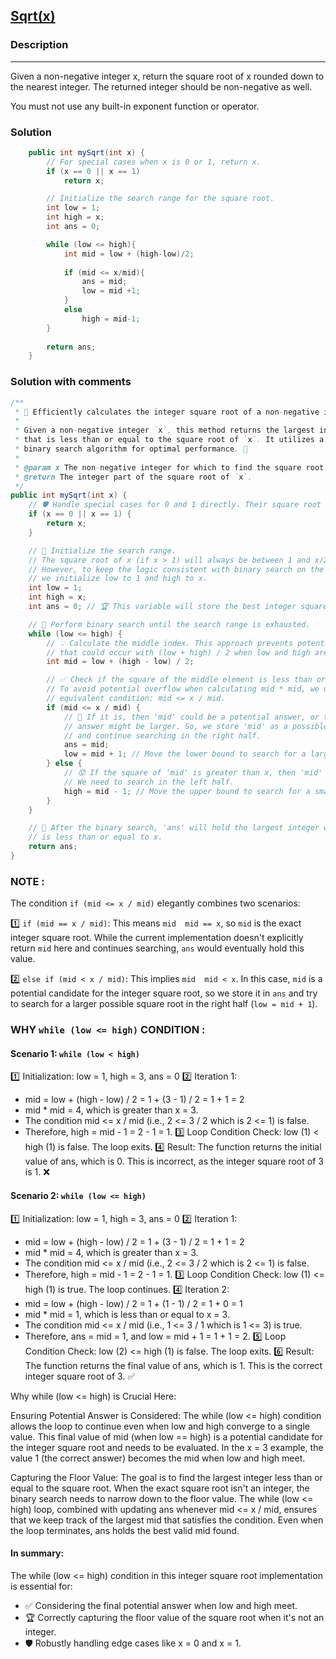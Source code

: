 ## [Sqrt(x)](https://leetcode.com/problems/sqrtx/description/)

### Description
---
Given a non-negative integer x, return the square root of x rounded down to the nearest integer. The returned integer should be non-negative as well.

You must not use any built-in exponent function or operator.
  
### Solution

```java
    public int mySqrt(int x) {
        // For special cases when x is 0 or 1, return x.
        if (x == 0 || x == 1)
            return x;

        // Initialize the search range for the square root.
        int low = 1;
        int high = x;
        int ans = 0;

        while (low <= high){
            int mid = low + (high-low)/2;
            
            if (mid <= x/mid){
                ans = mid;
                low = mid +1;
            }
            else
                high = mid-1;
        }
        
        return ans;
    }
```

### Solution with comments

```java
/**
 * 🚀 Efficiently calculates the integer square root of a non-negative integer.
 *
 * Given a non-negative integer `x`, this method returns the largest integer
 * that is less than or equal to the square root of `x`. It utilizes a
 * binary search algorithm for optimal performance. 🎯
 *
 * @param x The non-negative integer for which to find the square root. 🔢
 * @return The integer part of the square root of `x`.
 */
public int mySqrt(int x) {
    // 🛡️ Handle special cases for 0 and 1 directly. Their square root is themselves.
    if (x == 0 || x == 1) {
        return x;
    }

    // 📏 Initialize the search range.
    // The square root of x (if x > 1) will always be between 1 and x/2 (inclusive).
    // However, to keep the logic consistent with binary search on the entire range,
    // we initialize low to 1 and high to x.
    int low = 1;
    int high = x;
    int ans = 0; // 🏆 This variable will store the best integer square root found so far.

    // 🔎 Perform binary search until the search range is exhausted.
    while (low <= high) {
        // 💡 Calculate the middle index. This approach prevents potential overflow
        // that could occur with (low + high) / 2 when low and high are very large.
        int mid = low + (high - low) / 2;

        // ✅ Check if the square of the middle element is less than or equal to x.
        // To avoid potential overflow when calculating mid * mid, we use the
        // equivalent condition: mid <= x / mid.
        if (mid <= x / mid) {
            // 🎉 If it is, then 'mid' could be a potential answer, or the actual
            // answer might be larger. So, we store 'mid' as a possible answer
            // and continue searching in the right half.
            ans = mid;
            low = mid + 1; // Move the lower bound to search for a larger square root.
        } else {
            // 😟 If the square of 'mid' is greater than x, then 'mid' is too large.
            // We need to search in the left half.
            high = mid - 1; // Move the upper bound to search for a smaller square root.
        }
    }

    // 🥇 After the binary search, 'ans' will hold the largest integer whose square
    // is less than or equal to x.
    return ans;
}
```

### NOTE : 

The condition `if (mid <= x / mid)` elegantly combines two scenarios:
 
:one:  `if (mid == x / mid)`: This means `mid  mid == x`, so `mid` is the exact
integer square root. While the current implementation doesn't explicitly
return `mid` here and continues searching, `ans` would eventually hold
this value.

:two:  `else if (mid < x / mid)`: This implies `mid  mid < x`. In this case, `mid`
is a potential candidate for the integer square root, so we store it in `ans`
and try to search for a larger possible square root in the right half
(`low = mid + 1`).

### WHY `while (low <= high)` CONDITION : 

#### Scenario 1: `while (low < high)`

:one: Initialization: low = 1, high = 3, ans = 0
:two: Iteration 1:
* mid = low + (high - low) / 2 = 1 + (3 - 1) / 2 = 1 + 1 = 2
* mid * mid = 4, which is greater than x = 3.
* The condition mid <= x / mid (i.e., 2 <= 3 / 2 which is 2 <= 1) is false.
* Therefore, high = mid - 1 = 2 - 1 = 1.
:three: Loop Condition Check: low (1) < high (1) is false. The loop exits.
:four: Result: The function returns the initial value of ans, which is 0. This is incorrect, as the integer square root of 3 is 1. ❌

#### Scenario 2: `while (low <= high)`

:one: Initialization: low = 1, high = 3, ans = 0
:two: Iteration 1:
* mid = low + (high - low) / 2 = 1 + (3 - 1) / 2 = 1 + 1 = 2
* mid * mid = 4, which is greater than x = 3.
* The condition mid <= x / mid (i.e., 2 <= 3 / 2 which is 2 <= 1) is false.
* Therefore, high = mid - 1 = 2 - 1 = 1.
:three: Loop Condition Check: low (1) <= high (1) is true. The loop continues.
:four: Iteration 2:
* mid = low + (high - low) / 2 = 1 + (1 - 1) / 2 = 1 + 0 = 1
* mid * mid = 1, which is less than or equal to x = 3.
* The condition mid <= x / mid (i.e., 1 <= 3 / 1 which is 1 <= 3) is true.
* Therefore, ans = mid = 1, and low = mid + 1 = 1 + 1 = 2.
:five: Loop Condition Check: low (2) <= high (1) is false. The loop exits.
:six: Result: The function returns the final value of ans, which is 1. This is the correct integer square root of 3. ✅

Why while (low <= high) is Crucial Here:

Ensuring Potential Answer is Considered: The while (low <= high) condition allows the loop to continue even when low and high converge to a single value. This final value of mid (when low == high) is a potential candidate for the integer square root and needs to be evaluated. In the x = 3 example, the value 1 (the correct answer) becomes the mid when low and high meet.

Capturing the Floor Value: The goal is to find the largest integer less than or equal to the square root. When the exact square root isn't an integer, the binary search needs to narrow down to the floor value. The while (low <= high) loop, combined with updating ans whenever mid <= x / mid, ensures that we keep track of the largest mid that satisfies the condition. Even when the loop terminates, ans holds the best valid mid found.

#### In summary:

The while (low <= high) condition in this integer square root implementation is essential for:

* ✅ Considering the final potential answer when low and high meet.
* 🏆 Correctly capturing the floor value of the square root when it's not an integer.
* 🛡️ Robustly handling edge cases like x = 0 and x = 1.